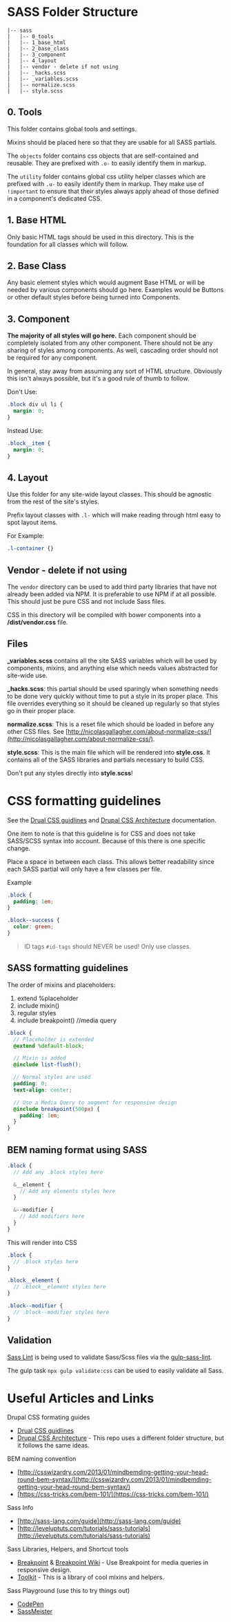 # SASS Folder Structure

```
|-- sass
|   |-- 0_tools
|   |-- 1_base_html
|   |-- 2_base_class
|   |-- 3_component
|   |-- 4_layout
|   |-- vendor - delete if not using
|   |-- _hacks.scss
|   |-- _variables.scss
|   |-- normalize.scss
|   |-- style.scss
```

## 0. Tools
This folder contains global tools and settings.

Mixins should be placed here so that they are usable for all SASS partials.

The `objects` folder contains css objects that are self-contained and reusable. They are prefixed with `.o-` to easily
identify them in markup.

The `utility` folder contains global css utility helper classes which are prefixed with `.u-` to easily identify them in
markup. They make use of `!important` to ensure that their styles always apply ahead of those defined in a component's
dedicated CSS.

## 1. Base HTML
Only basic HTML tags should be used in this directory. This is the foundation for all classes which will follow.

## 2. Base Class
Any basic element styles which would augment Base HTML or will be needed by various components should go here. Examples
would be Buttons or other default styles before being turned into Components.

## 3. Component
**The majority of all styles will go here.** Each component should be completely isolated from any other component.
There should not be any sharing of styles among components. As well, cascading order should not be required for any
component.

In general, stay away from assuming any sort of HTML structure. Obviously this isn't always possible, but it's a good
rule of thumb to follow.

Don't Use:
```scss
.block div ul li {
  margin: 0;
}
```
Instead Use:
```scss
.block__item {
  margin: 0;
}
```

## 4. Layout
Use this folder for any site-wide layout classes. This should be agnostic from the rest of the site's styles.

Prefix layout classes with `.l-` which will make reading through html easy to spot layout items.

For Example:
```scss
.l-container {}
```

## Vendor - delete if not using

The `vendor` directory can be used to add third party libraries that have not already been added via NPM. It is
preferable to use NPM if at all possible. This should just be pure CSS and not include Sass files.

CSS in this directory will be compiled with bower components into a **/dist/vendor.css** file.


## Files
**_variables.scss** contains all the site SASS variables which will be used by components, mixins, and anything else
which needs values abstracted for site-wide use.

**_hacks.scss**: this partial should be used sparingly when something needs to be done very quickly without time to put
a style in its proper place. This file overrides everything so it should be cleaned up regularly so that styles go in
their proper place.

**normalize.scss**: This is a reset file which should be loaded in before any other CSS files.
See [http://nicolasgallagher.com/about-normalize-css/](http://nicolasgallagher.com/about-normalize-css/).

**style.scss**: This is the main file which will be rendered into **style.css**. It contains all of the SASS libraries
and partials necessary to build CSS.

Don't put any styles directly into **style.scss**!


# CSS formatting guidelines
See the [Drual CSS guidlines](https://www.drupal.org/node/1887862) and
[Drupal CSS Architecture](https://www.drupal.org/coding-standards/css/architecture) documentation.

One item to note is that this guideline is for CSS and does not take SASS/SCSS syntax into account. Because of this
there is one specific change.

Place a space in between each class. This allows better readability since each SASS partial will only have a few classes
per file.

Example
```scss
.block {
  padding: 1em;
}

.block--success {
  color: green;
}
```

> ID tags `#id-tags` should NEVER be used! Only use classes.

## SASS formatting guidelines
The order of mixins and placeholders:

1. extend %placeholder
2. include mixin()
3. regular styles
4. include breakpoint() //media query

```scss
.block {
  // Placeholder is extended
  @extend %default-block;

  // Mixin is added
  @include list-flush();

  // Normal styles are used
  padding: 0;
  text-align: center;

  // Use a Media Query to augment for responsive design
  @include breakpoint(500px) {
    padding: 1em;
  }
}
```

## BEM naming format using SASS
```scss
.block {
  // Add any .block styles here

  &__element {
    // Add any elements styles here
  }

  &--modifier {
    // Add modifiers here
  }
}
```

This will render into CSS
```scss
.block {
  // .block styles here
}

.block__element {
  // .block__element styles here
}

.block--modifier {
  // .block--modifier styles here
}
```

## Validation

[Sass Lint](https://github.com/sasstools/sass-lint) is being used to validate Sass/Scss files via the
[gulp-sass-lint](https://www.npmjs.com/package/gulp-sass-lint).

The gulp task `npx gulp validate:css` can be used to easily validate all Sass.


# Useful Articles and Links
Drupal CSS formating guides

* [Drual CSS guidlines](https://www.drupal.org/node/1887862)
* [Drupal CSS Architecture](https://www.drupal.org/coding-standards/css/architecture) - This repo uses a different
folder structure, but it follows the same ideas.

BEM naming convention

* [http://csswizardry.com/2013/01/mindbemding-getting-your-head-round-bem-syntax/](http://csswizardry.com/2013/01/mindbemding-getting-your-head-round-bem-syntax/)
* [https://css-tricks.com/bem-101/](https://css-tricks.com/bem-101/)

Sass Info

* [http://sass-lang.com/guide](http://sass-lang.com/guide)
* [http://leveluptuts.com/tutorials/sass-tutorials](http://leveluptuts.com/tutorials/sass-tutorials)

Sass Libraries, Helpers, and Shortcut tools

* [Breakpoint](http://breakpoint-sass.com/) & [Breakpoint Wiki](https://github.com/at-import/breakpoint/wiki) - Use Breakpoint for media queries in responsive design.
* [Toolkit](https://github.com/at-import/toolkit) - This is a library of cool mixins and helpers.

Sass Playground (use this to try things out)

* [CodePen](http://codepen.io/pen/)
* [SassMeister](http://sassmeister.com/)
